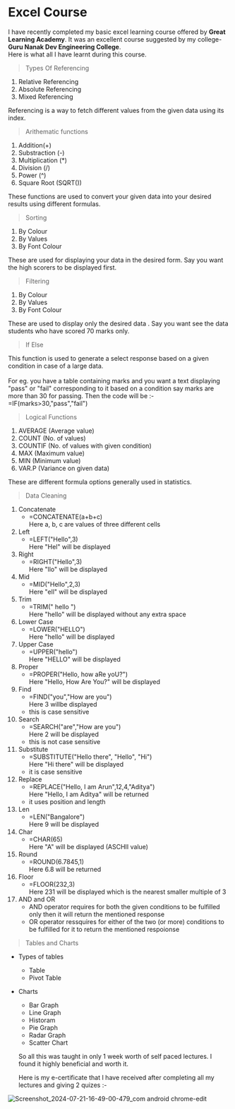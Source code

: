# Excel Course
I have recently completed my basic excel learning course offered by **Great Learning Academy**.
It was an excellent course suggested by my college- **Guru Nanak Dev Engineering College**.</br>
Here is what all I have learnt during this course.
>Types Of Referencing
1. Relative Referencing
2. Absolute Referencing
3. Mixed Referencing

Referencing is a way to fetch different values from the given data using its index.

>Arithematic functions

1. Addition(+)
2. Substraction (-)
3. Multiplication (*)
4. Division (/)
5. Power (^)
6. Square Root (SQRT())

These functions are used to convert your given data into your desired results using different formulas.

>Sorting

1. By Colour
2. By Values
3. By Font Colour

These are used for displaying your data in the desired form. Say you want the high scorers to be displayed first.

>Filtering

1. By Colour
2. By Values
3. By Font Colour

These are used to display only the desired data . Say you want see the data students who have scored 70 marks only.

>If Else

This function is used to generate a select response based on a given condition in case of a large data.</br>
</br>
For eg. you have a table containing marks and you want a text displaying "pass" or "fail" corresponding to it based on a condition say marks are more than 30 for passing. Then the code will be :- </br>
=IF(marks>30,"pass","fail")

>Logical Functions

1. AVERAGE (Average value)
2. COUNT (No. of values)
3. COUNTIF (No. of values with given condition)
4. MAX (Maximum value)
5. MIN (Minimum value)
6. VAR.P (Variance on given data)

These are different formula options generally used in statistics.

>Data Cleaning

1. Concatenate
   - =CONCATENATE(a+b+c) </br>
  Here a, b, c are values of three different cells
2. Left
   - =LEFT("Hello",3) </br>
   Here "Hel" will be displayed
3. Right
   - =RIGHT("Hello",3) </br>
   Here "llo" will be displayed
4. Mid
   - =MID("Hello",2,3) </br>
   Here "ell" will be displayed
5. Trim
   - =TRIM("  hello  ") </br>
   Here "hello" will be displayed without any extra space
6. Lower Case
   - =LOWER("HELLO") </br>
   Here "hello" will be displayed
7. Upper Case
   - =UPPER("hello") </br>
   Here "HELLO" will be displayed
8. Proper
   - =PROPER("Hello, how aRe yoU?") </br>
   Here "Hello, How Are You?" will be displayed
9. Find
    - =FIND("you","How are you") </br>
    Here 3 willbe displayed
    - this is case sensitive
10. Search
    - =SEARCH("are","How are you") </br>
    Here 2 will be displayed
    - this is not case sensitive
11. Substitute
    - =SUBSTITUTE("Hello there", "Hello", "Hi") </br>
    Here "Hi there" will be displayed
    - it is case sensitive
12. Replace
    - =REPLACE("Hello, I am Arun",12,4,"Aditya") </br>
    Here "Hello, I am Aditya" will be returned
    - it uses position and length
13. Len
    - =LEN("Bangalore") </br>
    Here 9 will be displayed
14. Char
    - =CHAR(65) </br>
    Here "A" will be displayed (ASCHII value)
15. Round
    - =ROUND(6.7845,1) </br>
    Here 6.8 will be returned
16. Floor
    - =FLOOR(232,3) </br>
    Here 231 will be displayed which is the nearest smaller multiple of 3
17. AND and OR
    - AND operator requires for both the given conditions to be fulfilled only then it will return the mentioned response
    - OR operator ressquires for either of the two (or more) conditions to be fulfilled for it to return the mentioned respoionse

> Tables and Charts
 - Types of tables
    - Table
    - Pivot Table
 - Charts
    - Bar Graph
    - Line Graph
    - Historam
    - Pie Graph
    - Radar Graph
    - Scatter Chart

   So all this was taught in only 1 week worth of self paced lectures. I found it highly beneficial and worth it. </br>

   Here is my e-certificate that I have received after completing all my lectures and giving 2 quizes :-

![Screenshot_2024-07-21-16-49-00-479_com android chrome-edit](https://github.com/user-attachments/assets/0c40d22e-e944-403c-9255-901e9579b451)
